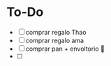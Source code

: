 
# To-Do

- [ ] comprar regalo Thao
- [ ] comprar regalo ama
- [ ] comprar pan + envoltorio 🎁 
- [ ] 
